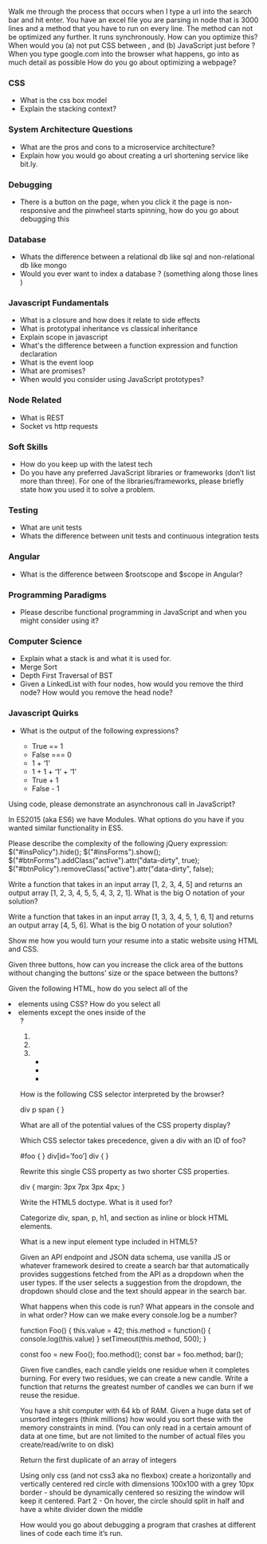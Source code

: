 
Walk me through the process that occurs when I type a url into the search bar and hit enter.
You have an excel file you are parsing in node that is 3000 lines and a method that you have to run on every line. The method can not be optimized any further. It runs synchronously. How can you optimize this?
When would you (a) not put CSS <link> between <head></head>,  and (b) JavaScript <script></script> just before </body>?
When you type google.com into the browser what happens, go into as much detail as possible
How do you go about optimizing a webpage?

### CSS
* What is the css box model
* Explain the stacking context?

### System Architecture Questions
* What are the pros and cons to a microservice architecture?
* Explain how you would go about creating a url shortening service like bit.ly.

### Debugging
* There is a button on the page, when you click it the page is non-responsive and the pinwheel starts spinning, how do you go about debugging this

### Database
* Whats the difference between a relational db like sql and non-relational db like mongo
* Would you ever want to index a database ? (something along those lines )

### Javascript Fundamentals
* What is a closure and how does it relate to side effects
* What is prototypal inheritance vs classical inheritance
* Explain scope in javascript
* What's the difference between a function expression and function declaration
* What is the event loop
* What are promises?
* When would you consider using JavaScript prototypes?

### Node Related
* What is REST
* Socket vs http requests

### Soft Skills
* How do you keep up with the latest tech
* Do you have any preferred JavaScript libraries or frameworks (don’t list more than three). For one of the  libraries/frameworks, please briefly state how you used it to solve a problem.

### Testing
* What are unit tests
* Whats the difference between unit tests and continuous integration tests


### Angular
* What is the difference between $rootscope and $scope in Angular?


### Programming Paradigms
* Please describe functional programming in JavaScript and when you might consider using it?


### Computer Science
* Explain what a stack is and what it is used for.
* Merge Sort
* Depth First Traversal of BST
* Given a LinkedList with four nodes, how would you remove the third node? How would you remove the head node?

### Javascript Quirks
* What is the output of the following expressions?

    * True == 1
    * False === 0
    * 1 + ‘1’
    * 1 + 1 + ‘1’ + ‘1’
    * True + 1
    * False - 1


Using code, please demonstrate an asynchronous call in JavaScript?


In ES2015 (aka ES6) we have Modules. What options do you have if you wanted similar functionality in ES5.


Please describe the complexity of the following jQuery expression:
$("#insPolicy").hide();
$("#insForms").show();
$("#btnForms").addClass("active").attr("data-dirty", true);
$("#btnPolicy").removeClass("active").attr("data-dirty", false);



Write a function that takes in an input array [1, 2, 3, 4, 5] and returns an output array [1, 2, 3, 4, 5, 5, 4, 3, 2, 1]. What is the big O notation of your solution?

Write a function that takes in an input array [1, 3, 3, 4, 5, 1, 6, 1] and returns an output array [4, 5, 6]. What is the big O notation of your solution?

Show me how you would turn your resume into a static website using HTML and CSS.

Given three buttons, how can you increase the click area of the buttons without changing the buttons’ size or the space between the buttons?

Given the following HTML, how do you select all of the <li> elements using CSS? How do you select all <li> elements except the ones inside of the <ul>?

<div>
  <ol>
    <li></li>
    <li></li>
    <li>
     <ul>
        <li></li>
        <li></li>
        <li></li>
     </ul>
   </li>
  <ol>
</div>

How is the following CSS selector interpreted by the browser?

div p span {  }

What are all of the potential values of the CSS property display?

Which CSS selector takes precedence, given a div with an ID of foo?

#foo { }
div[id=’foo’] div { }

Rewrite this single CSS property as two shorter CSS properties.

div {
  margin: 3px 7px 3px 4px;
}

Write the HTML5 doctype. What is it used for?

Categorize div, span, p, h1, and section as inline or block HTML elements.

What is a new input element type included in HTML5?

Given an API endpoint and JSON data schema, use vanilla JS or whatever framework desired to create a search bar that automatically provides suggestions fetched from the API as a dropdown when the user types. If the user selects a suggestion from the dropdown, the dropdown should close and the text should appear in the search bar.

What happens when this code is run? What appears in the console and in what order? How can we make every console.log be a number?

function Foo() {
  this.value = 42;
  this.method = function() {
    console.log(this.value)
  }
  setTimeout(this.method, 500);
}

const foo = new Foo();
foo.method();
const bar = foo.method;
bar();


Given five candles, each candle yields one residue when it completes burning. For every two residues, we can create a new candle. Write a function that returns the greatest number of candles we can burn if we reuse the residue.


You have a shit computer with 64 kb of RAM. Given a huge data set of unsorted integers (think millions) how would you sort these with the memory constraints in mind. (You can only read in a certain amount of data at one time, but are not limited to the number of actual files you create/read/write to on disk)

Return the first duplicate of an array of integers

Using only css (and not css3 aka no flexbox) create a horizontally and vertically centered red circle with dimensions 100x100 with a grey 10px border - should be dynamically centered so resizing the window will keep it centered. Part 2 - On hover, the circle should split in half and have a white divider down the middle






How would you go about debugging a program that crashes at different lines of code each time it’s run.

